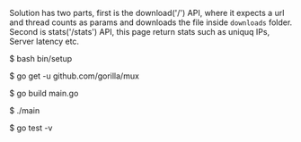 Solution has two parts, first is the download('/') API, where it expects a url 
and thread counts as params and downloads the file inside `downloads` folder.
Second is stats('/stats') API, this page return stats such as uniquq IPs, Server
latency etc.

<!-- Getting started -->
<!-- To install the dependencies -->
$ bash bin/setup

<!-- Installing dependencies -->
$ go get -u github.com/gorilla/mux

<!-- Build the project -->
$ go build main.go

<!-- Run the go server -->
$ ./main

<!-- Run test case -->
$ go test -v
